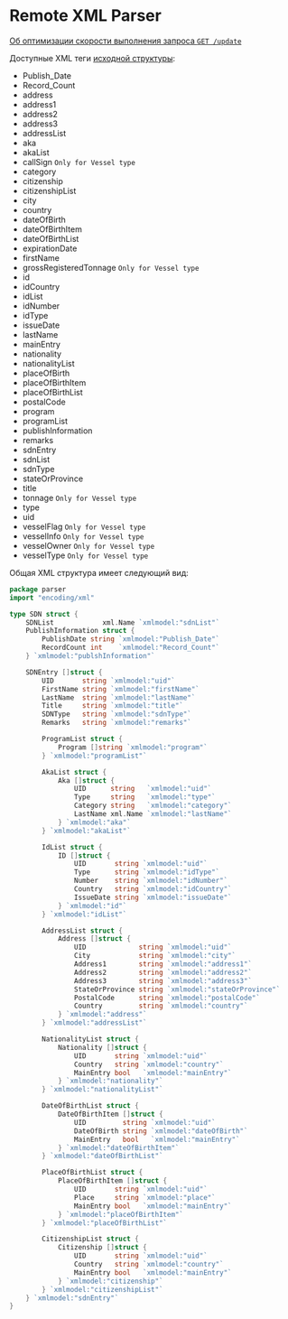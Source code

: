 # Remote XML Parser

[Об оптимизации скорости выполнения запроса ```GET /update```](./redis/README.md)

Доступные XML теги [исходной структуры](https://www.treasury.gov/ofac/downloads/sdn.xm):

* Publish_Date
* Record_Count
* address
* address1
* address2
* address3
* addressList
* aka
* akaList
* callSign ```Only for Vessel type``` 
* category
* citizenship
* citizenshipList
* city
* country
* dateOfBirth
* dateOfBirthItem
* dateOfBirthList
* expirationDate
* firstName
* grossRegisteredTonnage ```Only for Vessel type```
* id
* idCountry
* idList
* idNumber
* idType
* issueDate
* lastName
* mainEntry
* nationality
* nationalityList
* placeOfBirth
* placeOfBirthItem
* placeOfBirthList
* postalCode
* program
* programList
* publishInformation
* remarks
* sdnEntry
* sdnList
* sdnType
* stateOrProvince
* title
* tonnage ```Only for Vessel type```
* type
* uid
* vesselFlag ```Only for Vessel type```
* vesselInfo ```Only for Vessel type```
* vesselOwner ```Only for Vessel type```
* vesselType ```Only for Vessel type```

Общая XML структура имеет следующий вид:
```go
package parser
import "encoding/xml"

type SDN struct {
	SDNList            xml.Name `xmlmodel:"sdnList"`
	PublishInformation struct {
		PublishDate string `xmlmodel:"Publish_Date"`
		RecordCount int    `xmlmodel:"Record_Count"`
	} `xmlmodel:"publshInformation"`

	SDNEntry []struct {
		UID       string `xmlmodel:"uid"`
		FirstName string `xmlmodel:"firstName"`
		LastName  string `xmlmodel:"lastName"`
		Title     string `xmlmodel:"title"`
		SDNType   string `xmlmodel:"sdnType"`
		Remarks   string `xmlmodel:"remarks"`

		ProgramList struct {
			Program []string `xmlmodel:"program"`
		} `xmlmodel:"programList"`

		AkaList struct {
			Aka []struct {
				UID      string   `xmlmodel:"uid"`
				Type     string   `xmlmodel:"type"`
				Category string   `xmlmodel:"category"`
				LastName xml.Name `xmlmodel:"lastName"`
			} `xmlmodel:"aka"`
		} `xmlmodel:"akaList"`

		IdList struct {
			ID []struct {
				UID       string `xmlmodel:"uid"`
				Type      string `xmlmodel:"idType"`
				Number    string `xmlmodel:"idNumber"`
				Country   string `xmlmodel:"idCountry"`
				IssueDate string `xmlmodel:"issueDate"`
			} `xmlmodel:"id"`
		} `xmlmodel:"idList"`

		AddressList struct {
			Address []struct {
				UID             string `xmlmodel:"uid"`
				City            string `xmlmodel:"city"`
				Address1        string `xmlmodel:"address1"`
				Address2        string `xmlmodel:"address2"`
				Address3        string `xmlmodel:"address3"`
				StateOrProvince string `xmlmodel:"stateOrProvince"`
				PostalCode      string `xmlmodel:"postalCode"`
				Country         string `xmlmodel:"country"`
			} `xmlmodel:"address"`
		} `xmlmodel:"addressList"`

		NationalityList struct {
			Nationality []struct {
				UID       string `xmlmodel:"uid"`
				Country   string `xmlmodel:"country"`
				MainEntry bool   `xmlmodel:"mainEntry"`
			} `xmlmodel:"nationality"`
		} `xmlmodel:"nationalityList"`

		DateOfBirthList struct {
			DateOfBirthItem []struct {
				UID         string `xmlmodel:"uid"`
				DateOfBirth string `xmlmodel:"dateOfBirth"`
				MainEntry   bool   `xmlmodel:"mainEntry"`
			} `xmlmodel:"dateOfBirthItem"`
		} `xmlmodel:"dateOfBirthList"`

		PlaceOfBirthList struct {
			PlaceOfBirthItem []struct {
				UID       string `xmlmodel:"uid"`
				Place     string `xmlmodel:"place"`
				MainEntry bool   `xmlmodel:"mainEntry"`
			} `xmlmodel:"placeOfBirthItem"`
		} `xmlmodel:"placeOfBirthList"`

		CitizenshipList struct {
			Citizenship []struct {
				UID       string `xmlmodel:"uid"`
				Country   string `xmlmodel:"country"`
				MainEntry bool   `xmlmodel:"mainEntry"`
			} `xmlmodel:"citizenship"`
		} `xmlmodel:"citizenshipList"`
	} `xmlmodel:"sdnEntry"`
}


```